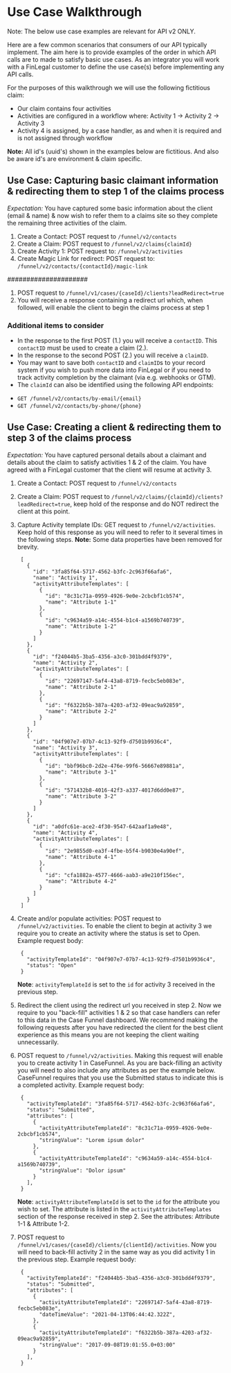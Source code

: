 # Use Case Walkthrough

Note: The below use case examples are relevant for API v2 ONLY.

Here are a few common scenarios that consumers of our API typically implement. The aim here is to provide examples of the order in which API calls are to  made to satisfy basic use cases. As an integrator you will work with a FinLegal customer to define the use case(s) before implementing any API calls.

For the purposes of this walkthrough we will use the following fictitious claim:

* Our claim contains four activities
* Activities are configured in a workflow where: Activity 1 -> Activity 2 -> Activity 3
* Activity 4 is assigned, by a case handler, as and when it is required and is not assigned through workflow

**Note:** All id's (uuid's) shown in the examples below are fictitious. And also be aware id's are environment & claim specific.

## Use Case: Capturing basic claimant information & redirecting them to step 1 of the claims process

*Expectation:* You have captured some basic information about the client (email & name) & now wish to refer them to a claims site so they complete the remaining three activities of the claim.

1. Create a Contact: POST request to `/funnel/v2/contacts`
2. Create a Claim: POST request to `/funnel/v2/claims{claimId}`
3. Create Activity 1: POST request to: `/funnel/v2/activities`
4. Create Magic Link for redirect: POST request to: `/funnel/v2/contacts/{contactId}/magic-link`

#####################
1. POST request to `/funnel/v1/cases/{caseId}/clients?leadRedirect=true`
2. You will receive a response containing a redirect url which, when followed, will enable the client to begin the claims process at step 1

### Additional items to consider

- In the response to the first POST (1.) you will receive a `contactID`. This `contactID` must be used to create a claim (2.). 
- In the response to the second POST (2.) you will receive a `claimID`. 
- You may want to save both `contactID` and `claimID`s to your record system if you wish to push more data into FinLegal or if you need to track activity completion by the claimant (via e.g. webhooks or GTM). 
- The `claimId` can also be identified using the following API endpoints:

* `GET /funnel/v2/contacts/by-email/{email}`
* `GET /funnel/v2/contacts/by-phone/{phone}`

## Use Case: Creating a client & redirecting them to step 3 of the claims process

*Expectation:* You have captured personal details about a claimant and details about the claim to satisfy activities 1 & 2 of the claim. You have agreed with a FinLegal customer that the client will resume at activity 3.

1. Create a Contact: POST request to `/funnel/v2/contacts`
2. Create a Claim: POST request to `/funnel/v2/claims/{claimId}/clients?leadRedirect=true`, keep hold of the response and do NOT redirect the client at this point.
3. Capture Activity template IDs: GET request to `/funnel/v2/activities`. Keep hold of this response as you will need to refer to it several times in the following steps. **Note:** Some data properties have been removed for brevity.

        [
          {
            "id": "3fa85f64-5717-4562-b3fc-2c963f66afa6",
            "name": "Activity 1",
            "activityAttributeTemplates": [
              {
                "id": "8c31c71a-0959-4926-9e0e-2cbcbf1cb574",
                "name": "Attribute 1-1"
              },
              {
                "id": "c9634a59-a14c-4554-b1c4-a1569b740739",
                "name": "Attribute 1-2"
              }
            ]
          },  
          {
            "id": "f24044b5-3ba5-4356-a3c0-301bdd4f9379",
            "name": "Activity 2",
            "activityAttributeTemplates": [
              {
                "id": "22697147-5af4-43a8-8719-fecbc5eb083e",
                "name": "Attribute 2-1"
              },
              {
                "id": "f6322b5b-387a-4203-af32-09eac9a92859",
                "name": "Attribute 2-2"
              }
            ]
          },  
          {
            "id": "04f907e7-07b7-4c13-92f9-d7501b9936c4",
            "name": "Activity 3",
            "activityAttributeTemplates": [
              {
                "id": "bbf96bc0-2d2e-476e-99f6-56667e89881a",
                "name": "Attribute 3-1"
              },
              {
                "id": "571432b8-4016-42f3-a337-4017d6dd0e87",
                "name": "Attribute 3-2"
              }
            ]
          },  
          {
            "id": "a0dfc61e-ace2-4f30-9547-642aaf1a9e48",
            "name": "Activity 4",
            "activityAttributeTemplates": [
              {
                "id": "2e9855d0-ea3f-4fbe-b5f4-b9030e4a90ef",
                "name": "Attribute 4-1"
              },
              {
                "id": "cfa1882a-4577-4666-aab3-a9e210f156ec",
                "name": "Attribute 4-2"
              }
            ]
          }
        ]

4. Create and/or populate activities: POST request to `/funnel/v2/activities`. To enable the client to begin at activity 3 we require you to create an activity where the status is set to Open. Example request body:

        {
          "activityTemplateId": "04f907e7-07b7-4c13-92f9-d7501b9936c4",
          "status": "Open"
        }
    **Note**:  `activityTemplateId` is set to the `id` for activity 3 received in the previous step.

5. Redirect the client using the redirect url you received in step 2. Now we require to you "back-fill" activities 1 & 2 so that case handlers can refer to this data in the Case Funnel dashboard. We recommend making the following requests after you have redirected the client for the best client experience as this means you are not keeping the client waiting unnecessarily.

6. POST request to `/funnel/v2/activities`. Making this request will enable you to create activity 1 in CaseFunnel. As you are back-filling an activity you will need to also include any attributes as per the example below. CaseFunnel requires that you use the Submitted status to indicate this is a completed activity. Example request body:

        {
          "activityTemplateId": "3fa85f64-5717-4562-b3fc-2c963f66afa6",
          "status": "Submitted",
          "attributes": [
            {
              "activityAttributeTemplateId": "8c31c71a-0959-4926-9e0e-2cbcbf1cb574",
              "stringValue": "Lorem ipsum dolor"
            },
            {
              "activityAttributeTemplateId": "c9634a59-a14c-4554-b1c4-a1569b740739",
              "stringValue": "Dolor ipsum"
            }
          ],
        }

    **Note**: `activityAttributeTemplateId` is set to the `id` for the attribute you wish to set. The attribute is listed in the `activityAttributeTemplates` section of the response received in step 2. See the attributes: Attribute 1-1 & Attribute 1-2.

6. POST request to `/funnel/v1/cases/{caseId}/clients/{clientId}/activities`. Now you will need to back-fill activity 2 in the same way as you did activity 1 in the previous step. Example request body:

        {
          "activityTemplateId": "f24044b5-3ba5-4356-a3c0-301bdd4f9379",
          "status": "Submitted",
          "attributes": [
            {
              "activityAttributeTemplateId": "22697147-5af4-43a8-8719-fecbc5eb083e",
              "dateTimeValue": "2021-04-13T06:44:42.322Z",
            },
            {
              "activityAttributeTemplateId": "f6322b5b-387a-4203-af32-09eac9a92859",
              "stringValue": "2017-09-08T19:01:55.0+03:00"
            }
          ],
        }
